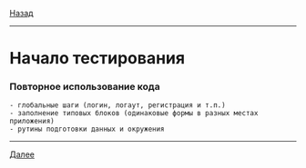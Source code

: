 [Назад](/e2e-stack/slides/15.md)

---

# Начало тестирования

### Повторное использование кода

    - глобальные шаги (логин, логаут, регистрация и т.п.)
    - заполнение типовых блоков (одинаковые формы в разных местах приложения)
    - рутины подготовки данных и окружения

---

[Далее](/e2e-stack/slides/17.md)
